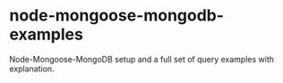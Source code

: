 # node-mongoose-mongodb-examples
Node-Mongoose-MongoDB setup and a full set of query examples with explanation.
